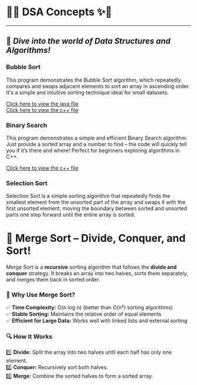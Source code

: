 # 🌟✨ **DSA Concepts** ✨🌟
---
🧠 *Dive into the world of Data Structures and Algorithms!*
---

### Bubble Sort

This program demonstrates the Bubble Sort algorithm, which repeatedly compares and swaps adjacent elements to sort an array in ascending order. It's a simple and intuitive sorting technique ideal for small datasets.

[Click here to view the java file](bubble_sort.java)
</br>
[Click here to view the c++ file](bubble_sort.cpp)

### Binary Search

This program demonstrates a simple and efficient Binary Search algorithm. Just provide a sorted array and a number to find – the code will quickly tell you if it’s there and where! Perfect for beginners exploring algorithms in C++.

[Click here to view the c++ file](binary_search.cpp)

### Selection Sort

Selection Sort is a simple sorting algorithm that repeatedly finds the smallest element from the unsorted part of the array and swaps it with the first unsorted element, moving the boundary between sorted and unsorted parts one step forward until the entire array is sorted.

# 🚀 Merge Sort – Divide, Conquer, and Sort!

Merge Sort is a **recursive** sorting algorithm that follows the **divide and conquer** strategy. It breaks an array into two halves, sorts them separately, and merges them back in sorted order.  

### 🌟 Why Use Merge Sort?
✅ **Time Complexity:** O(n log n) (better than O(n²) sorting algorithms)  
✅ **Stable Sorting:** Maintains the relative order of equal elements  
✅ **Efficient for Large Data:** Works well with linked lists and external sorting  

### 🔍 How It Works
1️⃣ **Divide:** Split the array into two halves until each half has only one element.  
2️⃣ **Conquer:** Recursively sort both halves.  
3️⃣ **Merge:** Combine the sorted halves to form a sorted array.  
